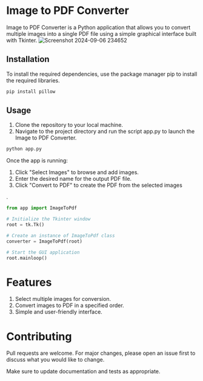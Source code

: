 # Image to PDF Converter

Image to PDF Converter is a Python application that allows you to convert multiple images into a single PDF file using a simple graphical interface built with Tkinter.
![Screenshot 2024-09-06 234652](https://github.com/user-attachments/assets/5356c9f9-fd9a-493b-8fe7-b52c063a336d)



## Installation

To install the required dependencies, use the package manager pip to install the required libraries.

```bash
pip install pillow
```

## Usage
1. Clone the repository to your local machine.
2. Navigate to the project directory and run the script app.py to launch the Image to PDF Converter.

```python
python app.py
```

Once the app is running:

1. Click "Select Images" to browse and add images.
2. Enter the desired name for the output PDF file.
3. Click "Convert to PDF" to create the PDF from the selected images

.
```python
from app import ImageToPdf

# Initialize the Tkinter window
root = tk.Tk()

# Create an instance of ImageToPdf class
converter = ImageToPdf(root)

# Start the GUI application
root.mainloop()
```
# Features
1. Select multiple images for conversion.
2. Convert images to PDF in a specified order.
3. Simple and user-friendly interface.

# Contributing

Pull requests are welcome. For major changes, please open an issue first to discuss what you would like to change.

Make sure to update documentation and tests as appropriate.
